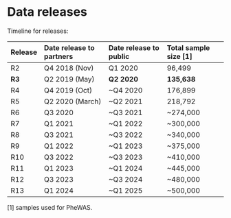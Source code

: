 # Data releases

Timeline for releases:

| Release | Date release to partners | Date release to public | Total sample size \[1\] |
| :--- | :--- | :--- | :--- |
| R2 | Q4 2018 \(Nov\) | Q1 2020 | ​96,499​​ |
| **R3** | Q2 2019 \(May\) | **Q2 2020** | **135,638** |
| R4 | Q4 2019 \(Oct\) | ~Q4 2020 | 176,899 |
| R5 | Q2 2020 \(March\) | ~Q2 2021 | 218,792 |
| R6 | Q3 2020 | ~Q3 2021 | ~274,000 |
| R7 | Q1 2021 | ~Q1 2022 | ~300,000 |
| R8 | Q3 2021 | ~Q3 2022 | ~340,000 |
| R9 | Q1 2022 | ~Q1 2023 | ~375,000 |
| R10 | Q3 2022 | ~Q3 2023 | ~410,000 |
| R11 | Q1 2023 | ~Q1 2024 | ~445,000 |
| R12 | Q3 2023 | ~Q3 2024 | ~480,000 |
| R13 | Q1 2024 | ~Q1 2025 | ~500,000 |

\[1\] samples used for PheWAS.


